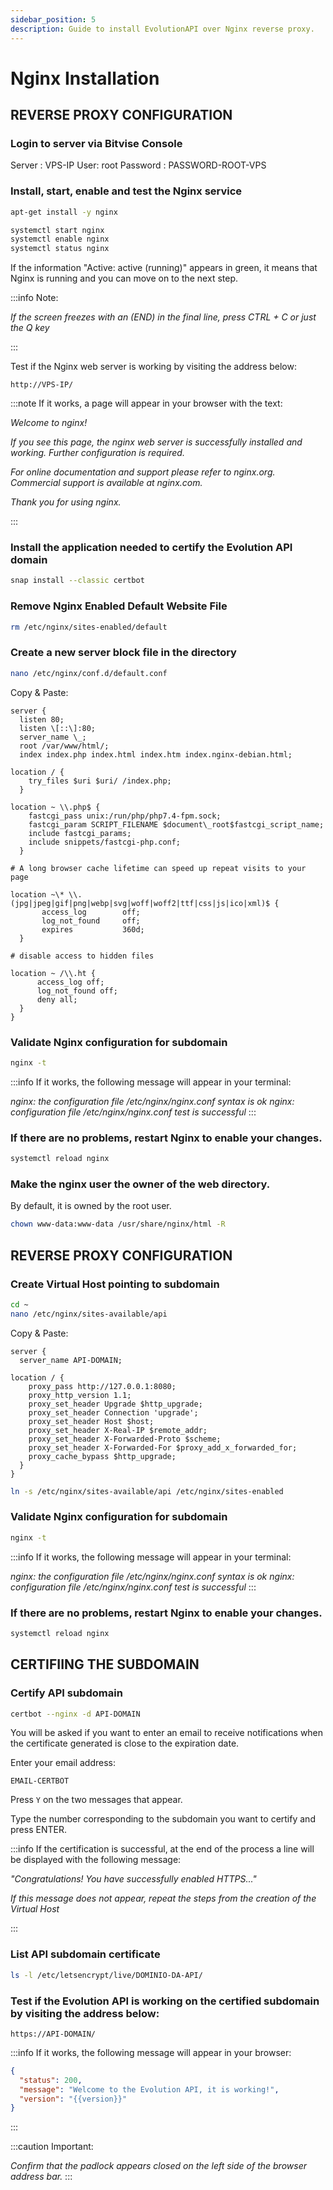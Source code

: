 ```yaml
---
sidebar_position: 5
description: Guide to install EvolutionAPI over Nginx reverse proxy.
---
```


# Nginx Installation

## REVERSE PROXY CONFIGURATION

### Login to server via Bitvise Console

Server : VPS-IP
User: root
Password : PASSWORD-ROOT-VPS

### Install, start, enable and test the Nginx service

```bash
apt-get install -y nginx

systemctl start nginx
systemctl enable nginx
systemctl status nginx
```

If the information "Active: active (running)" appears in green, it means that Nginx is running and you can move on to the next step.

:::info Note:

_If the screen freezes with an (END) in the final line, press CTRL + C or just the Q key_

:::

Test if the Nginx web server is working by visiting the address below:

```
http://VPS-IP/
```

:::note If it works, a page will appear in your browser with the text:

_Welcome to nginx!_

_If you see this page, the nginx web server is successfully installed and working. Further configuration is required._

_For online documentation and support please refer to nginx.org._
_Commercial support is available at nginx.com._

_Thank you for using nginx._

:::

### Install the application needed to certify the Evolution API domain

```bash
snap install --classic certbot
```

### Remove Nginx Enabled Default Website File

```bash
rm /etc/nginx/sites-enabled/default
```

### Create a new server block file in the directory

```bash
nano /etc/nginx/conf.d/default.conf
```

Copy & Paste:

```nginx
server {
  listen 80;
  listen \[::\]:80;
  server_name \_;
  root /var/www/html/;
  index index.php index.html index.htm index.nginx-debian.html;

location / {
    try_files $uri $uri/ /index.php;
  }

location ~ \\.php$ {
    fastcgi_pass unix:/run/php/php7.4-fpm.sock;
    fastcgi_param SCRIPT_FILENAME $document\_root$fastcgi_script_name;
    include fastcgi_params;
    include snippets/fastcgi-php.conf;
  }

# A long browser cache lifetime can speed up repeat visits to your page

location ~\* \\.(jpg|jpeg|gif|png|webp|svg|woff|woff2|ttf|css|js|ico|xml)$ {
       access_log        off;
       log_not_found     off;
       expires           360d;
  }

# disable access to hidden files

location ~ /\\.ht {
      access_log off;
      log_not_found off;
      deny all;
  }
}
```

### Validate Nginx configuration for subdomain

```bash
nginx -t
```

:::info If it works, the following message will appear in your terminal:

_nginx: the configuration file /etc/nginx/nginx.conf syntax is ok_
_nginx: configuration file /etc/nginx/nginx.conf test is successful_
:::

### If there are no problems, restart Nginx to enable your changes.

```bash
systemctl reload nginx
```

### Make the nginx user the owner of the web directory.

By default, it is owned by the root user.

```bash
chown www-data:www-data /usr/share/nginx/html -R
```

## REVERSE PROXY CONFIGURATION

### Create Virtual Host pointing to subdomain

```bash
cd ~
nano /etc/nginx/sites-available/api
```

Copy & Paste:

```nginx
server {
  server_name API-DOMAIN;

location / {
    proxy_pass http://127.0.0.1:8080;
    proxy_http_version 1.1;
    proxy_set_header Upgrade $http_upgrade;
    proxy_set_header Connection 'upgrade';
    proxy_set_header Host $host;
    proxy_set_header X-Real-IP $remote_addr;
    proxy_set_header X-Forwarded-Proto $scheme;
    proxy_set_header X-Forwarded-For $proxy_add_x_forwarded_for;
    proxy_cache_bypass $http_upgrade;
  }
}

```

```bash
ln -s /etc/nginx/sites-available/api /etc/nginx/sites-enabled
```

### Validate Nginx configuration for subdomain

```bash
nginx -t
```

:::info If it works, the following message will appear in your terminal:

_nginx: the configuration file /etc/nginx/nginx.conf syntax is ok_
_nginx: configuration file /etc/nginx/nginx.conf test is successful_
:::

### If there are no problems, restart Nginx to enable your changes.

```bash
systemctl reload nginx
```

## CERTIFIING THE SUBDOMAIN

### Certify API subdomain

```bash
certbot --nginx -d API-DOMAIN
```

You will be asked if you want to enter an email to receive notifications when the certificate generated is close to the expiration date.

Enter your email address:

`EMAIL-CERTBOT`

Press `Y` on the two messages that appear.

Type the number corresponding to the subdomain you want to certify and press ENTER.

:::info If the certification is successful, at the end of the process a line will be displayed with the following message:

_"Congratulations! You have successfully enabled HTTPS..."_

_If this message does not appear, repeat the steps from the creation of the Virtual Host_

:::

### List API subdomain certificate

```bash
ls -l /etc/letsencrypt/live/DOMINIO-DA-API/
```

### Test if the Evolution API is working on the certified subdomain by visiting the address below:

`https://API-DOMAIN/`

:::info If it works, the following message will appear in your browser:

```json
{
  "status": 200,
  "message": "Welcome to the Evolution API, it is working!",
  "version": "{{version}}"
}
```

:::

:::caution Important:

_Confirm that the padlock appears closed on the left side of the browser address bar._
:::

```

```
